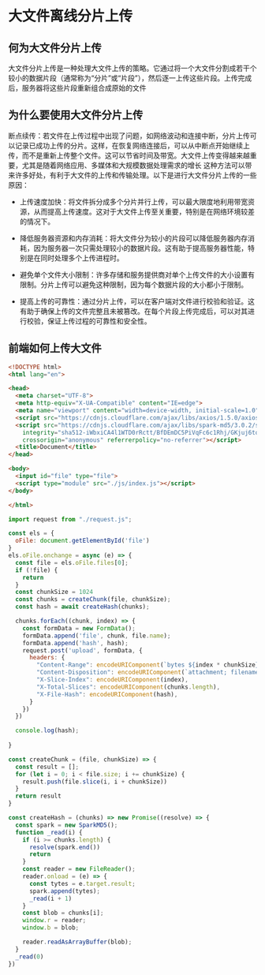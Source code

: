 # 大文件离线分片上传

## 何为大文件分片上传
大文件分片上传是一种处理大文件上传的策略。它通过将一个大文件分割成若干个较小的数据片段（通常称为“分片”或“片段”），然后逐一上传这些片段。上传完成后，服务器将这些片段重新组合成原始的文件
## 为什么要使用大文件分片上传

断点续传：若文件在上传过程中出现了问题，如网络波动和连接中断，分片上传可以记录已成功上传的分片。这样，在恢复网络连接后，可以从中断点开始继续上传，而不是重新上传整个文件。这可以节省时间及带宽。大文件上传变得越来越重要，尤其是随着网络应用、多媒体和大规模数据处理需求的增长
这种方法可以带来许多好处，有利于大文件的上传和传输处理。以下是进行大文件分片上传的一些原因：
+ 上传速度加快：将文件拆分成多个分片并行上传，可以最大限度地利用带宽资源，从而提高上传速度。这对于大文件上传至关重要，特别是在网络环境较差的情况下。

+ 降低服务器资源和内存消耗：将大文件分为较小的片段可以降低服务器内存消耗，因为服务器一次只需处理较小的数据片段。这有助于提高服务器性能，特别是在同时处理多个上传进程时。

+ 避免单个文件大小限制：许多存储和服务提供商对单个上传文件的大小设置有限制。分片上传可以避免这种限制，因为每个数据片段的大小都小于限制。

+ 提高上传的可靠性：通过分片上传，可以在客户端对文件进行校验和验证。这有助于确保上传的文件完整且未被篡改。在每个片段上传完成后，可以对其进行校验，保证上传过程的可靠性和安全性。

## 前端如何上传大文件
```html
<!DOCTYPE html>
<html lang="en">

<head>
  <meta charset="UTF-8">
  <meta http-equiv="X-UA-Compatible" content="IE=edge">
  <meta name="viewport" content="width=device-width, initial-scale=1.0">
  <script src="https://cdnjs.cloudflare.com/ajax/libs/axios/1.5.0/axios.min.js" integrity="sha512-aoTNnqZcT8B4AmeCFmiSnDlc4Nj/KPaZyB5G7JnOnUEkdNpCZs1LCankiYi01sLTyWy+m2P+W4XM+BuQ3Q4/Dg==" crossorigin="anonymous" referrerpolicy="no-referrer"></script>
  <script src="https://cdnjs.cloudflare.com/ajax/libs/spark-md5/3.0.2/spark-md5.min.js"
    integrity="sha512-iWbxiCA4l1WTD0rRctt/BfDEmDC5PiVqFc6c1Rhj/GKjuj6tqrjrikTw3Sypm/eEgMa7jSOS9ydmDlOtxJKlSQ=="
    crossorigin="anonymous" referrerpolicy="no-referrer"></script>
  <title>Document</title>
</head>

<body>
  <input id="file" type="file">
  <script type="module" src="./js/index.js"></script>
</body>

</html>
```
```js
import request from "./request.js";

const els = {
  oFile: document.getElementById('file')
}
els.oFile.onchange = async (e) => {
  const file = els.oFile.files[0];
  if (!file) {
    return
  }
  const chunkSize = 1024
  const chunks = createChunk(file, chunkSize);
  const hash = await createHash(chunks);

  chunks.forEach((chunk, index) => {
    const formData = new FormData();
    formData.append('file', chunk, file.name);
    formData.append('hash', hash);
    request.post('upload', formData, {
      headers: {
        "Content-Range": encodeURIComponent(`bytes ${index * chunkSize}-${(index+1) * chunkSize - 1}/${file.size}`),
        "Content-Disposition": encodeURIComponent(`attachment; filename="${file.name}"`),
        "X-Slice-Index": encodeURIComponent(index),
        "X-Total-Slices": encodeURIComponent(chunks.length),
        "X-File-Hash": encodeURIComponent(hash),
      }
    })
  })

  console.log(hash);
  
}

const createChunk = (file, chunkSize) => {
  const result = [];
  for (let i = 0; i < file.size; i += chunkSize) {
    result.push(file.slice(i, i + chunkSize))
  }
  return result
}

const createHash = (chunks) => new Promise((resolve) => {
  const spark = new SparkMD5();
  function _read(i) {
    if (i >= chunks.length) {
      resolve(spark.end())
      return
    }
    const reader = new FileReader();
    reader.onload = (e) => {
      const tytes = e.target.result;
      spark.append(tytes);
      _read(i + 1)
    }
    const blob = chunks[i];
    window.r = reader;
    window.b = blob;

    reader.readAsArrayBuffer(blob);
  }
  _read(0)
})
```